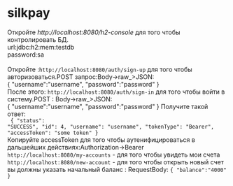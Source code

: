 # silkpay
Откройте <em>http://localhost:8080/h2-console</em> для того чтобы контролировать БД.<br>
url:jdbc:h2:mem:testdb<br>
password:sa<br>
<br>
Откройте :<code>http://localhost:8080/auth/sign-up</code> для того чтобы авторизоваться.POST запрос:Body->raw_>JSON:<br>
{
   "username":"username",
   "password":"password"
}
<br>
После этого: <code>http://localhost:8080/auth/sign-in</code> для того чтобы войти в систему.POST : Body->raw_>JSON:<br>
{
   "username":"username",
   "password":"password"
}
Получите такой ответ:<br>
<code>
{
    "status": "SUCCESS",
    "id": 4,
    "username": "username",
    "tokenType": "Bearer",
    "accessToken": "some token"
}
</code><br>Копируйте accessToken для того чтобы аутенифицироваться в дальшейших действиях:Authorization->Bearer <br>
<code>http://localhost:8080/my-accounts</code> - для того чтобы увидеть мои счета<br>
<code>http://localhost:8080/new-account</code> - для того чтобы открыть новый счет вы должны указать начальный баланс : RequestBody: <code>{
    "balance":"4000"
}</code> 
<code></code>
